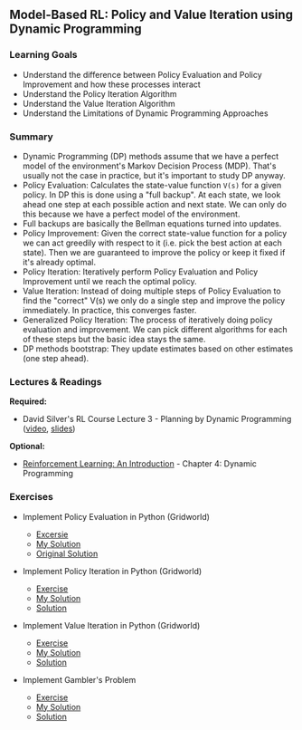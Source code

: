 ## Model-Based RL: Policy and Value Iteration using Dynamic Programming

### Learning Goals

- Understand the difference between Policy Evaluation and Policy Improvement and how these processes interact
- Understand the Policy Iteration Algorithm
- Understand the Value Iteration Algorithm
- Understand the Limitations of Dynamic Programming Approaches


### Summary

- Dynamic Programming (DP) methods assume that we have a perfect model of the environment's Markov Decision Process (MDP). That's usually not the case in practice, but it's important to study DP anyway.
- Policy Evaluation: Calculates the state-value function `V(s)` for a given policy. In DP this is done using a "full backup". At each state, we look ahead one step at each possible action and next state. We can only do this because we have a perfect model of the environment.
- Full backups are basically the Bellman equations turned into updates.
- Policy Improvement: Given the correct state-value function for a policy we can act greedily with respect to it (i.e. pick the best action at each state). Then we are guaranteed to improve the policy or keep it fixed if it's already optimal.
- Policy Iteration: Iteratively perform Policy Evaluation and Policy Improvement until we reach the optimal policy.
- Value Iteration: Instead of doing multiple steps of Policy Evaluation to find the "correct" V(s) we only do a single step and improve the policy immediately. In practice, this converges faster.
- Generalized Policy Iteration: The process of iteratively doing policy evaluation and improvement. We can pick different algorithms for each of these steps but the basic idea stays the same.
- DP methods bootstrap: They update estimates based on other estimates (one step ahead).


### Lectures & Readings

**Required:**

- David Silver's RL Course Lecture 3 - Planning by Dynamic Programming ([video](https://www.youtube.com/watch?v=Nd1-UUMVfz4), [slides](http://www0.cs.ucl.ac.uk/staff/d.silver/web/Teaching_files/DP.pdf))

**Optional:**

- [Reinforcement Learning: An Introduction](http://incompleteideas.net/book/RLbook2018.pdf) - Chapter 4: Dynamic Programming


### Exercises

- Implement Policy Evaluation in Python (Gridworld)
  - [Excersie](Policy%20Evaluation.ipynb)
  - [My Solution](Policy%20Evaluation%20Self-Imp.ipynb)
  - [Original Solution](Policy%20Evaluation%20Solution.ipynb)

- Implement Policy Iteration in Python (Gridworld)
  - [Exercise](Policy%20Iteration.ipynb)
  - [My Solution](Policy%20Evaluation%20Self-Imp.ipynb)
  - [Solution](Policy%20Iteration%20Solution.ipynb)

- Implement Value Iteration in Python (Gridworld)
  - [Exercise](Value%20Iteration.ipynb)
  - [My Solution](Policy%20Evaluation%20Self-Imp.ipynb)
  - [Solution](Value%20Iteration%20Solution.ipynb)

- Implement Gambler's Problem
  - [Exercise](Gamblers%20Problem.ipynb)
  - [My Solution](Policy%20Evaluation%20Self-Imp.ipynb)
  - [Solution](Gamblers%20Problem%20Solution.ipynb)
